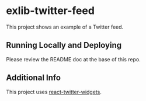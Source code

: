 # exlib-twitter-feed

This project shows an example of a Twitter feed. 

## Running Locally and Deploying
Please review the README doc at the base of this repo. 

## Additional Info
This project uses [react-twitter-widgets](https://github.com/andrewsuzuki/react-twitter-widgets). 